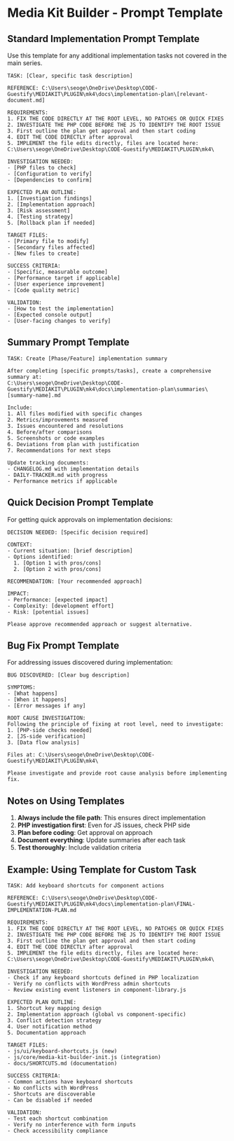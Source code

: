 # Media Kit Builder - Prompt Template

## Standard Implementation Prompt Template

Use this template for any additional implementation tasks not covered in the main series.

```
TASK: [Clear, specific task description]

REFERENCE: C:\Users\seoge\OneDrive\Desktop\CODE-Guestify\MEDIAKIT\PLUGIN\mk4\docs\implementation-plan\[relevant-document.md]

REQUIREMENTS:
1. FIX THE CODE DIRECTLY AT THE ROOT LEVEL, NO PATCHES OR QUICK FIXES
2. INVESTIGATE THE PHP CODE BEFORE THE JS TO IDENTIFY THE ROOT ISSUE
3. First outline the plan get approval and then start coding
4. EDIT THE CODE DIRECTLY after approval
5. IMPLEMENT the file edits directly, files are located here: C:\Users\seoge\OneDrive\Desktop\CODE-Guestify\MEDIAKIT\PLUGIN\mk4\

INVESTIGATION NEEDED:
- [PHP files to check]
- [Configuration to verify]
- [Dependencies to confirm]

EXPECTED PLAN OUTLINE:
1. [Investigation findings]
2. [Implementation approach]
3. [Risk assessment]
4. [Testing strategy]
5. [Rollback plan if needed]

TARGET FILES:
- [Primary file to modify]
- [Secondary files affected]
- [New files to create]

SUCCESS CRITERIA:
- [Specific, measurable outcome]
- [Performance target if applicable]
- [User experience improvement]
- [Code quality metric]

VALIDATION:
- [How to test the implementation]
- [Expected console output]
- [User-facing changes to verify]
```

## Summary Prompt Template

```
TASK: Create [Phase/Feature] implementation summary

After completing [specific prompts/tasks], create a comprehensive summary at:
C:\Users\seoge\OneDrive\Desktop\CODE-Guestify\MEDIAKIT\PLUGIN\mk4\docs\implementation-plan\summaries\[summary-name].md

Include:
1. All files modified with specific changes
2. Metrics/improvements measured
3. Issues encountered and resolutions
4. Before/after comparisons
5. Screenshots or code examples
6. Deviations from plan with justification
7. Recommendations for next steps

Update tracking documents:
- CHANGELOG.md with implementation details
- DAILY-TRACKER.md with progress
- Performance metrics if applicable
```

## Quick Decision Prompt Template

For getting quick approvals on implementation decisions:

```
DECISION NEEDED: [Specific decision required]

CONTEXT:
- Current situation: [brief description]
- Options identified: 
  1. [Option 1 with pros/cons]
  2. [Option 2 with pros/cons]
  
RECOMMENDATION: [Your recommended approach]

IMPACT:
- Performance: [expected impact]
- Complexity: [development effort]
- Risk: [potential issues]

Please approve recommended approach or suggest alternative.
```

## Bug Fix Prompt Template

For addressing issues discovered during implementation:

```
BUG DISCOVERED: [Clear bug description]

SYMPTOMS:
- [What happens]
- [When it happens]
- [Error messages if any]

ROOT CAUSE INVESTIGATION:
Following the principle of fixing at root level, need to investigate:
1. [PHP-side checks needed]
2. [JS-side verification]
3. [Data flow analysis]

Files at: C:\Users\seoge\OneDrive\Desktop\CODE-Guestify\MEDIAKIT\PLUGIN\mk4\

Please investigate and provide root cause analysis before implementing fix.
```

## Notes on Using Templates

1. **Always include the file path**: This ensures direct implementation
2. **PHP investigation first**: Even for JS issues, check PHP side
3. **Plan before coding**: Get approval on approach
4. **Document everything**: Update summaries after each task
5. **Test thoroughly**: Include validation criteria

## Example: Using Template for Custom Task

```
TASK: Add keyboard shortcuts for component actions

REFERENCE: C:\Users\seoge\OneDrive\Desktop\CODE-Guestify\MEDIAKIT\PLUGIN\mk4\docs\implementation-plan\FINAL-IMPLEMENTATION-PLAN.md

REQUIREMENTS:
1. FIX THE CODE DIRECTLY AT THE ROOT LEVEL, NO PATCHES OR QUICK FIXES
2. INVESTIGATE THE PHP CODE BEFORE THE JS TO IDENTIFY THE ROOT ISSUE
3. First outline the plan get approval and then start coding
4. EDIT THE CODE DIRECTLY after approval
5. IMPLEMENT the file edits directly, files are located here: C:\Users\seoge\OneDrive\Desktop\CODE-Guestify\MEDIAKIT\PLUGIN\mk4\

INVESTIGATION NEEDED:
- Check if any keyboard shortcuts defined in PHP localization
- Verify no conflicts with WordPress admin shortcuts
- Review existing event listeners in component-library.js

EXPECTED PLAN OUTLINE:
1. Shortcut key mapping design
2. Implementation approach (global vs component-specific)
3. Conflict detection strategy
4. User notification method
5. Documentation approach

TARGET FILES:
- js/ui/keyboard-shortcuts.js (new)
- js/core/media-kit-builder-init.js (integration)
- docs/SHORTCUTS.md (documentation)

SUCCESS CRITERIA:
- Common actions have keyboard shortcuts
- No conflicts with WordPress
- Shortcuts are discoverable
- Can be disabled if needed

VALIDATION:
- Test each shortcut combination
- Verify no interference with form inputs
- Check accessibility compliance
```